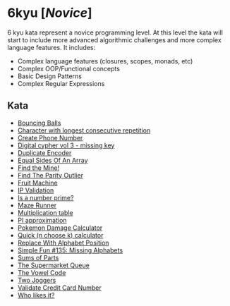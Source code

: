 # 6kyu [*Novice*]
6 kyu kata represent a novice programming level. At this level the kata will start to include more advanced algorithmic challenges and more complex language features. It includes:  
- Complex language features (closures, scopes, monads, etc)  
- Complex OOP/Functional concepts  
- Basic Design Patterns  
- Complex Regular Expressions

## Kata

- [Bouncing Balls](https://www.codewars.com/kata/5544c7a5cb454edb3c000047)
- [Character with longest consecutive repetition](https://www.codewars.com/kata/586d6cefbcc21eed7a001155/)
- [Create Phone Number](https://www.codewars.com/kata/525f50e3b73515a6db000b83)
- [Digital cypher vol 3 - missing key](https://www.codewars.com/kata/5930d8a4b8c2d9e11500002a)
- [Duplicate Encoder](https://www.codewars.com/kata/54b42f9314d9229fd6000d9c)
- [Equal Sides Of An Array](https://www.codewars.com/kata/5679aa472b8f57fb8c000047)
- [Find the Mine!](https://www.codewars.com/kata/528d9adf0e03778b9e00067e/)
- [Find The Parity Outlier](https://www.codewars.com/kata/5526fc09a1bbd946250002dc)
- [Fruit Machine](https://www.codewars.com/kata/590adadea658017d90000039)
- [IP Validation](https://www.codewars.com/kata/515decfd9dcfc23bb6000006)
- [Is a number prime?](https://www.codewars.com/kata/5262119038c0985a5b00029f)
- [Maze Runner](https://www.codewars.com/kata/58663693b359c4a6560001d6)
- [Multiplication table](https://www.codewars.com/kata/534d2f5b5371ecf8d2000a08)
- [PI approximation](https://www.codewars.com/kata/550527b108b86f700000073f)
- [Pokemon Damage Calculator](https://www.codewars.com/kata/536e9a7973130a06eb000e9f)
- [Quick (n choose k) calculator](https://www.codewars.com/kata/55b22ef242ad87345c0000b2)
- [Replace With Alphabet Position](https://www.codewars.com/kata/546f922b54af40e1e90001da)
- [Simple Fun #135: Missing Alphabets](https://www.codewars.com/kata/58a664bb586e986c940001d5)
- [Sums of Parts](https://www.codewars.com/kata/5ce399e0047a45001c853c2b)
- [The Supermarket Queue](https://www.codewars.com/kata/57b06f90e298a7b53d000a86)
- [The Vowel Code](https://www.codewars.com/kata/53697be005f803751e0015aa)
- [Two Joggers](https://www.codewars.com/kata/5274d9d3ebc3030802000165)
- [Validate Credit Card Number](https://www.codewars.com/kata/5418a1dd6d8216e18a0012b2)
- [Who likes it?](https://www.codewars.com/kata/5266876b8f4bf2da9b000362)
